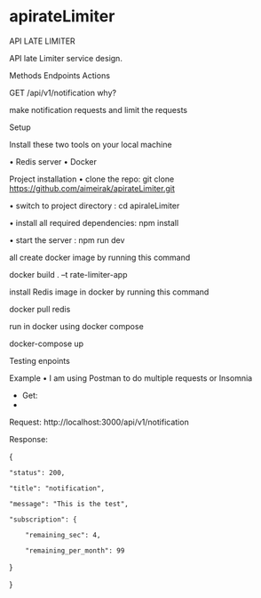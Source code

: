 # apirateLimiter
API LATE LIMITER 

API late Limiter service design.

Methods	Endpoints	Actions

GET	/api/v1/notification
why?

make notification requests and limit the requests



Setup

Install these two tools on your local machine

•	Redis server
•	Docker


Project installation
•	clone the repo: git clone https://github.com/aimeirak/apirateLimiter.git

•	switch to project directory : cd apiraleLimiter

•	install all required dependencies: npm install

•	start the server : npm run dev

all create docker image by running this command

docker build . –t rate-limiter-app

install Redis image in docker by running this command

docker pull redis

run in docker using docker compose

docker-compose up

Testing enpoints

Example
•	I am using Postman to do multiple requests or Insomnia
- Get: 
- 
Request:
http://localhost:3000/api/v1/notification

 Response: 
 
 {
 
    "status": 200,
    
    "title": "notification",
    
    "message": "This is the test",
    
    "subscription": {
    
        "remaining_sec": 4,
        
        "remaining_per_month": 99
        
  
  }

}






